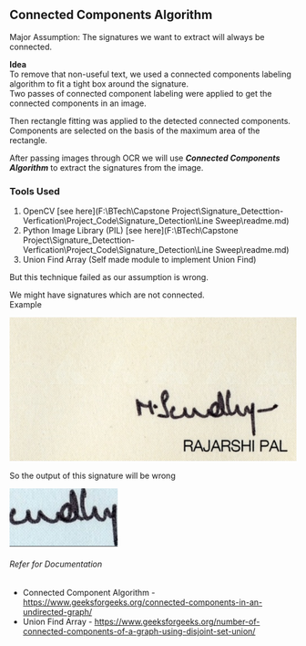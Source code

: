 ## Connected Components Algorithm

Major Assumption: The signatures we want to extract will always be connected.

**Idea** <br>
To remove that non-useful text, we used a connected components labeling algorithm to fit a tight box around the signature.<br>
Two passes of connected component labeling were applied to get the connected components in an image. 

Then rectangle fitting was applied to the detected connected components. Components are selected on the basis of the maximum area of the rectangle.

After passing images through OCR we will use ***Connected Components Algorithm*** to extract the signatures
from the image.

### Tools Used

1. OpenCV [see here](F:\BTech\Capstone Project\Signature_Detecttion-Verfication\Project_Code\Signature_Detection\Line Sweep\readme.md)
2. Python Image Library (PIL) [see here](F:\BTech\Capstone Project\Signature_Detecttion-Verfication\Project_Code\Signature_Detection\Line Sweep\readme.md)
3. Union Find Array (Self made module to implement Union Find)


But this technique failed as our assumption is wrong.

We might have signatures which are not connected. <br>
Example 

![NotConnectedExample.png](../../../Project_Images/NotConnectedExample.png)
   
So the output of this signature will be wrong

![WrongCCResult.png](../../../Project_Images/WrongCCResult.png)
    

###### Refer for Documentation 
* Connected Component Algorithm - https://www.geeksforgeeks.org/connected-components-in-an-undirected-graph/
* Union Find Array - https://www.geeksforgeeks.org/number-of-connected-components-of-a-graph-using-disjoint-set-union/
